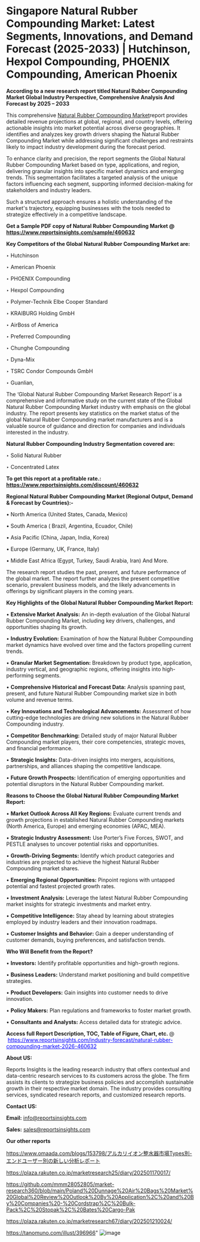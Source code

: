# Singapore Natural Rubber Compounding Market: Latest Segments, Innovations, and Demand Forecast (2025-2033) | Hutchinson, Hexpol Compounding, PHOENIX Compounding, American Phoenix

<strong>According to a new research report titled Natural Rubber Compounding Market Global Industry Perspective, Comprehensive Analysis And Forecast by 2025 – 2033</strong>

This comprehensive <a href=https://www.reportsinsights.com/sample/460632>Natural Rubber Compounding Market</a>report provides detailed revenue projections at global, regional, and country levels, offering actionable insights into market potential across diverse geographies. It identifies and analyzes key growth drivers shaping the Natural Rubber Compounding Market while addressing significant challenges and restraints likely to impact industry development during the forecast period.

To enhance clarity and precision, the report segments the Global Natural Rubber Compounding Market based on type, applications, and region, delivering granular insights into specific market dynamics and emerging trends. This segmentation facilitates a targeted analysis of the unique factors influencing each segment, supporting informed decision-making for stakeholders and industry leaders.

Such a structured approach ensures a holistic understanding of the market's trajectory, equipping businesses with the tools needed to strategize effectively in a competitive landscape.

<strong>Get a Sample PDF copy of Natural Rubber Compounding Market </strong><strong>@<a href=https://www.reportsinsights.com/sample/460632 style=color:#0000ff;> https://www.reportsinsights.com/sample/460632</a></strong></font>

<strong>Key Competitors of the Global Natural Rubber Compounding Market are:</strong>

‣ Hutchinson

‣ American Phoenix

‣ PHOENIX Compounding

‣ Hexpol Compounding

‣ Polymer-Technik Elbe Cooper Standard

‣ KRAIBURG Holding GmbH

‣ AirBoss of America

‣ Preferred Compounding

‣ Chunghe Compounding

‣ Dyna-Mix

‣ TSRC Condor Compounds GmbH

‣ Guanlian,

The ‘Global Natural Rubber Compounding Market Research Report’ is a comprehensive and informative study on the current state of the Global Natural Rubber Compounding Market industry with emphasis on the global industry. The report presents key statistics on the market status of the global Natural Rubber Compounding market manufacturers and is a valuable source of guidance and direction for companies and individuals interested in the industry.

<strong>Natural Rubber Compounding Industry Segmentation covered are:</strong>

‣ Solid Natural Rubber

‣ Concentrated Latex

<strong>To get this report at a profitable rate.: <a href=https://www.reportsinsights.com/discount/460632 style=color:#0000ff;>https://www.reportsinsights.com/discount/460632</a></strong></font>

<strong>Regional Natural Rubber Compounding Market (Regional Output, Demand &amp; Forecast by Countries):-</strong>

• North America (United States, Canada, Mexico)

• South America ( Brazil, Argentina, Ecuador, Chile)

• Asia Pacific (China, Japan, India, Korea)

• Europe (Germany, UK, France, Italy)

• Middle East Africa (Egypt, Turkey, Saudi Arabia, Iran) And More.

The research report studies the past, present, and future performance of the global market. The report further analyzes the present competitive scenario, prevalent business models, and the likely advancements in offerings by significant players in the coming years.

<strong>Key Highlights of the Global Natural Rubber Compounding Market Report:</strong>

• <strong>Extensive Market Analysis:</strong> An in-depth evaluation of the Global Natural Rubber Compounding Market, including key drivers, challenges, and opportunities shaping its growth.

• <strong>Industry Evolution:</strong> Examination of how the Natural Rubber Compounding market dynamics have evolved over time and the factors propelling current trends.

• <strong>Granular Market Segmentation:</strong> Breakdown by product type, application, industry vertical, and geographic regions, offering insights into high-performing segments.

• <strong>Comprehensive Historical and Forecast Data:</strong> Analysis spanning past, present, and future Natural Rubber Compounding market size in both volume and revenue terms.

• <strong>Key Innovations and Technological Advancements:</strong> Assessment of how cutting-edge technologies are driving new solutions in the Natural Rubber Compounding industry.

• <strong>Competitor Benchmarking:</strong> Detailed study of major Natural Rubber Compounding market players, their core competencies, strategic moves, and financial performance.

• <strong>Strategic Insights:</strong> Data-driven insights into mergers, acquisitions, partnerships, and alliances shaping the competitive landscape.

• <strong>Future Growth Prospects:</strong> Identification of emerging opportunities and potential disruptors in the Natural Rubber Compounding market.

<strong>Reasons to Choose the Global Natural Rubber Compounding Market Report:</strong>

• <strong>Market Outlook Across All Key Regions:</strong> Evaluate current trends and growth projections in established Natural Rubber Compounding markets (North America, Europe) and emerging economies (APAC, MEA).

• <strong>Strategic Industry Assessment:</strong> Use Porter’s Five Forces, SWOT, and PESTLE analyses to uncover potential risks and opportunities.

• <strong>Growth-Driving Segments:</strong> Identify which product categories and industries are projected to achieve the highest Natural Rubber Compounding market shares.

• <strong>Emerging Regional Opportunities:</strong> Pinpoint regions with untapped potential and fastest projected growth rates.

• <strong>Investment Analysis:</strong> Leverage the latest Natural Rubber Compounding market insights for strategic investments and market entry.

• <strong>Competitive Intelligence:</strong> Stay ahead by learning about strategies employed by industry leaders and their innovation roadmaps.

• <strong>Customer Insights and Behavior:</strong> Gain a deeper understanding of customer demands, buying preferences, and satisfaction trends.

<strong>Who Will Benefit from the Report?</strong>

• <strong>Investors:</strong> Identify profitable opportunities and high-growth regions.

• <strong>Business Leaders:</strong> Understand market positioning and build competitive strategies.

• <strong>Product Developers:</strong> Gain insights into customer needs to drive innovation.

• <strong>Policy Makers:</strong> Plan regulations and frameworks to foster market growth.

• <strong>Consultants and Analysts:</strong> Access detailed data for strategic advice.
</ul>
<strong>Access full Report Description, TOC, Table of Figure, Chart, etc. </strong>@  <a href=https://www.reportsinsights.com/industry-forecast/natural-rubber-compounding-market-2026-460632 style=color:#0000ff;>https://www.reportsinsights.com/industry-forecast/natural-rubber-compounding-market-2026-460632</a></font>

<strong><strong>About US</strong>:</strong>

Reports Insights is the leading research industry that offers contextual and data-centric research services to its customers across the globe. The firm assists its clients to strategize business policies and accomplish sustainable growth in their respective market domain. The industry provides consulting services, syndicated research reports, and customized research reports.

<strong>Contact US:</strong>

<p class=""""><b>Email:</b> <a href=mailto:info@reportsinsights.com>info@reportsinsights.com</a></p>
<p class=""""><b>Sales:</b> <a href=mailto:sales@reportsinsights.com>sales@reportsinsights.com</a></p>

<strong>Our other reports</strong>

<a href=https://www.omaada.com/blogs/153798/アルカリイオン整水器市場Types別-エンドユーザー別の新しい分析レポート>https://www.omaada.com/blogs/153798/アルカリイオン整水器市場Types別-エンドユーザー別の新しい分析レポート</a>

<a href=https://plaza.rakuten.co.jp/marketresearch25/diary/202501170017/>https://plaza.rakuten.co.jp/marketresearch25/diary/202501170017/</a>

<a href=https://github.com/mmm28052805/market-research360/blob/main/Poland%20Dunnage%20Air%20Bags%20Market%20Global%20Review%20Outlook%20By%20Application%2C%20and%20By%20Companies%20-%20Cordstrap%2C%20Bulk-Pack%2C%20Stopak%2C%20Bates%20Cargo-Pak>https://github.com/mmm28052805/market-research360/blob/main/Poland%20Dunnage%20Air%20Bags%20Market%20Global%20Review%20Outlook%20By%20Application%2C%20and%20By%20Companies%20-%20Cordstrap%2C%20Bulk-Pack%2C%20Stopak%2C%20Bates%20Cargo-Pak</a>

<a href=https://plaza.rakuten.co.jp/marketresearch67/diary/202501210024/>https://plaza.rakuten.co.jp/marketresearch67/diary/202501210024/</a>

<a href=https://tanomuno.com/illust/396966>https://tanomuno.com/illust/396966</a>"
![image](https://github.com/user-attachments/assets/2ec1e43b-cf4f-406a-b63f-ef122a4e14f1)
